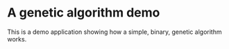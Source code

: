 # A genetic algorithm demo

This is a demo application showing how a simple, binary, genetic algorithm works.
